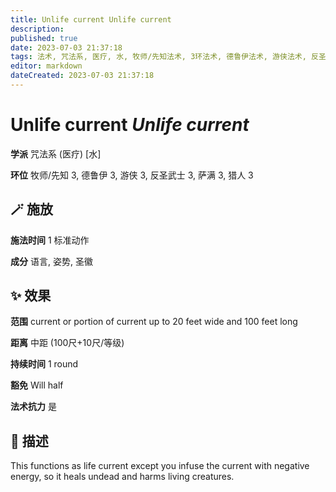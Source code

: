 ```yaml
---
title: Unlife current Unlife current
description: 
published: true
date: 2023-07-03 21:37:18
tags: 法术, 咒法系, 医疗, 水, 牧师/先知法术, 3环法术, 德鲁伊法术, 游侠法术, 反圣武士法术, 萨满法术, 猎人法术
editor: markdown
dateCreated: 2023-07-03 21:37:18
---
```


# **Unlife current** *Unlife current*

**学派** 咒法系 (医疗) \[水\] 

**环位** 牧师/先知 3, 德鲁伊 3, 游侠 3, 反圣武士 3, 萨满 3, 猎人 3

## 🪄 施放

**施法时间** 1 标准动作

**成分** 语言, 姿势, 圣徽

## ✨ 效果  

**范围** current or portion of current up to 20 feet wide and 100 feet long

**距离** 中距 (100尺+10尺/等级)  

**持续时间** 1 round 

**豁免** Will half

**法术抗力** 是

## 📖 描述

This functions as life current except you infuse the current with negative energy, so it heals undead and harms living creatures.
    